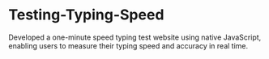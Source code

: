 # Testing-Typing-Speed
Developed a one-minute speed typing test website using native JavaScript, enabling users to measure their typing speed and accuracy in real time.
